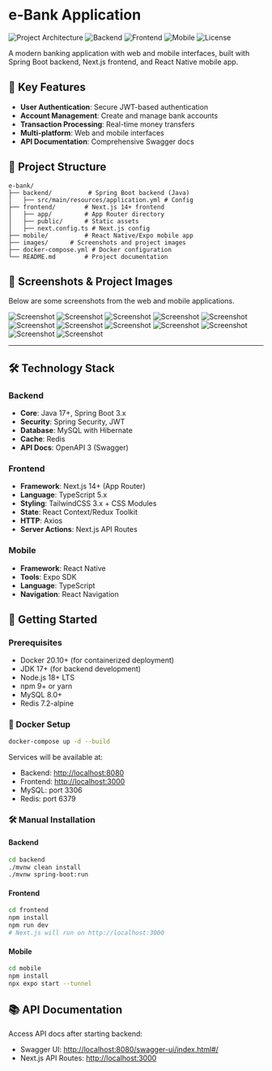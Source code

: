 # e-Bank Application

![Project Architecture](https://img.shields.io/badge/architecture-multitier-blue)
![Backend](https://img.shields.io/badge/backend-springboot-brightgreen)
![Frontend](https://img.shields.io/badge/frontend-next.js-000000)
![Mobile](https://img.shields.io/badge/mobile-react%20native-61dafb)
![License](https://img.shields.io/badge/license-MIT-green)

A modern banking application with web and mobile interfaces, built with Spring Boot backend, Next.js frontend, and React Native mobile app.

## 🌟 Key Features

* **User Authentication**: Secure JWT-based authentication
* **Account Management**: Create and manage bank accounts
* **Transaction Processing**: Real-time money transfers
* **Multi-platform**: Web and mobile interfaces
* **API Documentation**: Comprehensive Swagger docs

## 📁 Project Structure

```
e-bank/
├── backend/          # Spring Boot backend (Java)
│   ├── src/main/resources/application.yml # Config
├── frontend/        # Next.js 14+ frontend
│   ├── app/         # App Router directory
│   ├── public/      # Static assets
│   ├── next.config.ts # Next.js config
├── mobile/          # React Native/Expo mobile app
├── images/      # Screenshots and project images  
├── docker-compose.yml # Docker configuration
└── README.md        # Project documentation
```

## 📸 Screenshots & Project Images

Below are some screenshots from the web and mobile applications.

![Screenshot](https://github.com/mohmad-Awadallah/e-bank/blob/main/images/Screenshot%20from%202025-05-22%2000-51-46.png)
![Screenshot](https://github.com/mohmad-Awadallah/e-bank/blob/main/images/Screenshot%20from%202025-05-22%2000-52-15.png)
![Screenshot](https://github.com/mohmad-Awadallah/e-bank/blob/main/images/Screenshot%20from%202025-05-22%2000-47-51.png)
![Screenshot](https://github.com/mohmad-Awadallah/e-bank/blob/main/images/Screenshot%20from%202025-05-22%2000-53-23.png)
![Screenshot](https://github.com/mohmad-Awadallah/e-bank/blob/main/images/Screenshot%20from%202025-05-22%2000-54-27.png)
![Screenshot](https://github.com/mohmad-Awadallah/e-bank/blob/main/images/Screenshot%20from%202025-05-22%2000-55-29.png)
![Screenshot](https://github.com/mohmad-Awadallah/e-bank/blob/main/images/Screenshot%20from%202025-05-22%2000-56-58.png)
![Screenshot](https://github.com/mohmad-Awadallah/e-bank/blob/main/images/Screenshot%20from%202025-05-22%2000-58-50.png)
![Screenshot](https://github.com/mohmad-Awadallah/e-bank/blob/main/images/Screenshot%20from%202025-05-22%2001-01-10.png)
![Screenshot](https://github.com/mohmad-Awadallah/e-bank/blob/main/images/Screenshot%20from%202025-05-22%2001-03-47.png)
![Screenshot](https://github.com/mohmad-Awadallah/e-bank/blob/main/images/Screenshot%20from%202025-05-22%2001-04-15.png)
![Screenshot](https://github.com/mohmad-Awadallah/e-bank/blob/main/images/fcce6525-7ae1-4114-aab5-2095a4d62534.jpeg)

---

## 🛠️ Technology Stack

### Backend

* **Core**: Java 17+, Spring Boot 3.x
* **Security**: Spring Security, JWT
* **Database**: MySQL with Hibernate
* **Cache**: Redis
* **API Docs**: OpenAPI 3 (Swagger)

### Frontend

* **Framework**: Next.js 14+ (App Router)
* **Language**: TypeScript 5.x
* **Styling**: TailwindCSS 3.x + CSS Modules
* **State**: React Context/Redux Toolkit
* **HTTP**: Axios
* **Server Actions**: Next.js API Routes

### Mobile

* **Framework**: React Native
* **Tools**: Expo SDK
* **Language**: TypeScript
* **Navigation**: React Navigation

## 🚀 Getting Started

### Prerequisites

* Docker 20.10+ (for containerized deployment)
* JDK 17+ (for backend development)
* Node.js 18+ LTS
* npm 9+ or yarn
* MySQL 8.0+
* Redis 7.2-alpine

### 🐳 Docker Setup

```bash
docker-compose up -d --build
```

Services will be available at:

* Backend: [http://localhost:8080](http://localhost:8080)
* Frontend: [http://localhost:3000](http://localhost:3000)
* MySQL: port 3306
* Redis: port 6379

### 🛠️ Manual Installation

#### Backend

```bash
cd backend
./mvnw clean install
./mvnw spring-boot:run
```

#### Frontend

```bash
cd frontend
npm install
npm run dev
# Next.js will run on http://localhost:3000
```

#### Mobile

```bash
cd mobile
npm install
npx expo start --tunnel
```

## 📚 API Documentation

Access API docs after starting backend:

* Swagger UI: [http://localhost:8080/swagger-ui/index.html#/](http://localhost:8080/swagger-ui/index.html#/)
* Next.js API Routes: [http://localhost:3000](http://localhost:3000)
